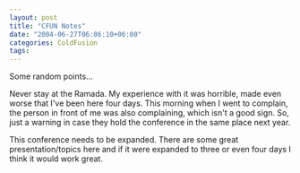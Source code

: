 ```yaml
---
layout: post
title: "CFUN Notes"
date: "2004-06-27T06:06:10+06:00"
categories: ColdFusion 
tags: 
---
```


Some random points...

Never stay at the Ramada. My experience with it was horrible, made even worse that I've been here four days. This morning when I went to complain, the person in front of me was also complaining, which isn't a good sign. So, just a warning in case they hold the conference in the same place next year.

This conference needs to be expanded. There are some great presentation/topics here and if it were expanded to three or even four days I think it would work great.